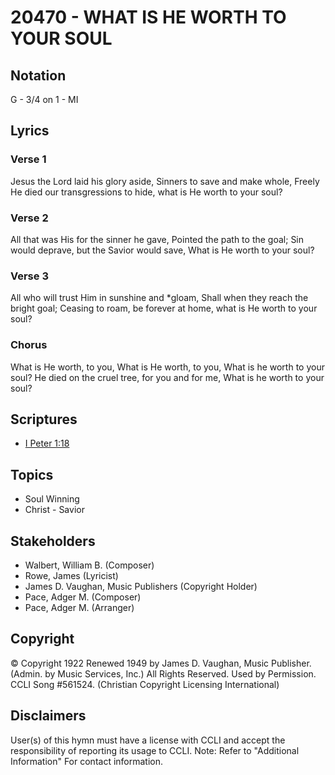 # 20470 - WHAT IS HE WORTH TO YOUR SOUL

## Notation

G - 3/4 on 1 - MI

## Lyrics

### Verse 1

Jesus the Lord laid his glory aside, Sinners to save and make whole, Freely He died our transgressions to hide, what is He worth to your soul?

### Verse 2

All that was His for the sinner he gave, Pointed the path to the goal; Sin would deprave, but the Savior would save, What is He worth to your soul?

### Verse 3

All who will trust Him in sunshine and *gloam, Shall when they reach the bright goal; Ceasing to roam, be forever at home, what is He worth to your soul?

### Chorus

What is He worth, to you, What is He worth, to you, What is he worth to your soul? He died on the cruel tree, for you and for me, What is he worth to your soul?


## Scriptures

- [I Peter 1:18](https://www.biblegateway.com/passage/?search=I%20Peter%201%3A18)

## Topics

- Soul Winning
- Christ - Savior

## Stakeholders

- Walbert, William B. (Composer)
- Rowe, James (Lyricist)
- James D. Vaughan, Music Publishers (Copyright Holder)
- Pace, Adger M. (Composer)
- Pace, Adger M. (Arranger)

## Copyright

© Copyright 1922 Renewed 1949 by James D. Vaughan, Music Publisher. (Admin. by Music Services, Inc.) All Rights Reserved. Used by Permission. CCLI Song #561524.
(Christian Copyright Licensing International)

## Disclaimers

User(s) of this hymn must have a license with CCLI and accept the responsibility of reporting its usage to CCLI.
Note: Refer to "Additional Information" For contact information.

